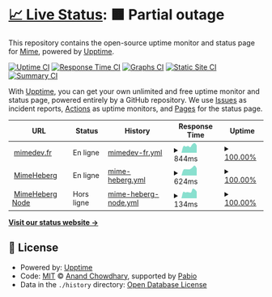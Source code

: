 # [📈 Live Status](https://status.mimedev.fr): <!--live status--> **🟧 Partial outage**

This repository contains the open-source uptime monitor and status page for [Mime](https://www.mimedev.fr), powered by [Upptime](https://github.com/upptime/upptime).

[![Uptime CI](https://github.com/Mimexe/status/workflows/Uptime%20CI/badge.svg)](https://github.com/Mimexe/status/actions?query=workflow%3A%22Uptime+CI%22)
[![Response Time CI](https://github.com/Mimexe/status/workflows/Response%20Time%20CI/badge.svg)](https://github.com/Mimexe/status/actions?query=workflow%3A%22Response+Time+CI%22)
[![Graphs CI](https://github.com/Mimexe/status/workflows/Graphs%20CI/badge.svg)](https://github.com/Mimexe/status/actions?query=workflow%3A%22Graphs+CI%22)
[![Static Site CI](https://github.com/Mimexe/status/workflows/Static%20Site%20CI/badge.svg)](https://github.com/Mimexe/status/actions?query=workflow%3A%22Static+Site+CI%22)
[![Summary CI](https://github.com/Mimexe/status/workflows/Summary%20CI/badge.svg)](https://github.com/Mimexe/status/actions?query=workflow%3A%22Summary+CI%22)

With [Upptime](https://upptime.js.org), you can get your own unlimited and free uptime monitor and status page, powered entirely by a GitHub repository. We use [Issues](https://github.com/Mimexe/status/issues) as incident reports, [Actions](https://github.com/Mimexe/status/actions) as uptime monitors, and [Pages](https://status.mimedev.fr) for the status page.

<!--start: status pages-->
<!-- This summary is generated by Upptime (https://github.com/upptime/upptime) -->
<!-- Do not edit this manually, your changes will be overwritten -->
<!-- prettier-ignore -->
| URL | Status | History | Response Time | Uptime |
| --- | ------ | ------- | ------------- | ------ |
| <img alt="" src="https://icons.duckduckgo.com/ip3/mimedev.fr.ico" height="13"> [mimedev.fr](https://mimedev.fr) | En ligne | [mimedev-fr.yml](https://github.com/Mimexe/status/commits/HEAD/history/mimedev-fr.yml) | <details><summary><img alt="Response time graph" src="./graphs/mimedev-fr/response-time-week.png" height="20"> 844ms</summary><br><a href="https://status.mimedev.fr/history/mimedev-fr"><img alt="Response time 836" src="https://img.shields.io/endpoint?url=https%3A%2F%2Fraw.githubusercontent.com%2FMimexe%2Fstatus%2FHEAD%2Fapi%2Fmimedev-fr%2Fresponse-time.json"></a><br><a href="https://status.mimedev.fr/history/mimedev-fr"><img alt="24-hour response time 855" src="https://img.shields.io/endpoint?url=https%3A%2F%2Fraw.githubusercontent.com%2FMimexe%2Fstatus%2FHEAD%2Fapi%2Fmimedev-fr%2Fresponse-time-day.json"></a><br><a href="https://status.mimedev.fr/history/mimedev-fr"><img alt="7-day response time 844" src="https://img.shields.io/endpoint?url=https%3A%2F%2Fraw.githubusercontent.com%2FMimexe%2Fstatus%2FHEAD%2Fapi%2Fmimedev-fr%2Fresponse-time-week.json"></a><br><a href="https://status.mimedev.fr/history/mimedev-fr"><img alt="30-day response time 836" src="https://img.shields.io/endpoint?url=https%3A%2F%2Fraw.githubusercontent.com%2FMimexe%2Fstatus%2FHEAD%2Fapi%2Fmimedev-fr%2Fresponse-time-month.json"></a><br><a href="https://status.mimedev.fr/history/mimedev-fr"><img alt="1-year response time 836" src="https://img.shields.io/endpoint?url=https%3A%2F%2Fraw.githubusercontent.com%2FMimexe%2Fstatus%2FHEAD%2Fapi%2Fmimedev-fr%2Fresponse-time-year.json"></a></details> | <details><summary><a href="https://status.mimedev.fr/history/mimedev-fr">100.00%</a></summary><a href="https://status.mimedev.fr/history/mimedev-fr"><img alt="All-time uptime 99.90%" src="https://img.shields.io/endpoint?url=https%3A%2F%2Fraw.githubusercontent.com%2FMimexe%2Fstatus%2FHEAD%2Fapi%2Fmimedev-fr%2Fuptime.json"></a><br><a href="https://status.mimedev.fr/history/mimedev-fr"><img alt="24-hour uptime 100.00%" src="https://img.shields.io/endpoint?url=https%3A%2F%2Fraw.githubusercontent.com%2FMimexe%2Fstatus%2FHEAD%2Fapi%2Fmimedev-fr%2Fuptime-day.json"></a><br><a href="https://status.mimedev.fr/history/mimedev-fr"><img alt="7-day uptime 100.00%" src="https://img.shields.io/endpoint?url=https%3A%2F%2Fraw.githubusercontent.com%2FMimexe%2Fstatus%2FHEAD%2Fapi%2Fmimedev-fr%2Fuptime-week.json"></a><br><a href="https://status.mimedev.fr/history/mimedev-fr"><img alt="30-day uptime 99.90%" src="https://img.shields.io/endpoint?url=https%3A%2F%2Fraw.githubusercontent.com%2FMimexe%2Fstatus%2FHEAD%2Fapi%2Fmimedev-fr%2Fuptime-month.json"></a><br><a href="https://status.mimedev.fr/history/mimedev-fr"><img alt="1-year uptime 99.90%" src="https://img.shields.io/endpoint?url=https%3A%2F%2Fraw.githubusercontent.com%2FMimexe%2Fstatus%2FHEAD%2Fapi%2Fmimedev-fr%2Fuptime-year.json"></a></details>
| <img alt="" src="https://icons.duckduckgo.com/ip3/panel.mimedev.fr.ico" height="13"> [MimeHeberg](https://panel.mimedev.fr) | En ligne | [mime-heberg.yml](https://github.com/Mimexe/status/commits/HEAD/history/mime-heberg.yml) | <details><summary><img alt="Response time graph" src="./graphs/mime-heberg/response-time-week.png" height="20"> 624ms</summary><br><a href="https://status.mimedev.fr/history/mime-heberg"><img alt="Response time 596" src="https://img.shields.io/endpoint?url=https%3A%2F%2Fraw.githubusercontent.com%2FMimexe%2Fstatus%2FHEAD%2Fapi%2Fmime-heberg%2Fresponse-time.json"></a><br><a href="https://status.mimedev.fr/history/mime-heberg"><img alt="24-hour response time 632" src="https://img.shields.io/endpoint?url=https%3A%2F%2Fraw.githubusercontent.com%2FMimexe%2Fstatus%2FHEAD%2Fapi%2Fmime-heberg%2Fresponse-time-day.json"></a><br><a href="https://status.mimedev.fr/history/mime-heberg"><img alt="7-day response time 624" src="https://img.shields.io/endpoint?url=https%3A%2F%2Fraw.githubusercontent.com%2FMimexe%2Fstatus%2FHEAD%2Fapi%2Fmime-heberg%2Fresponse-time-week.json"></a><br><a href="https://status.mimedev.fr/history/mime-heberg"><img alt="30-day response time 596" src="https://img.shields.io/endpoint?url=https%3A%2F%2Fraw.githubusercontent.com%2FMimexe%2Fstatus%2FHEAD%2Fapi%2Fmime-heberg%2Fresponse-time-month.json"></a><br><a href="https://status.mimedev.fr/history/mime-heberg"><img alt="1-year response time 596" src="https://img.shields.io/endpoint?url=https%3A%2F%2Fraw.githubusercontent.com%2FMimexe%2Fstatus%2FHEAD%2Fapi%2Fmime-heberg%2Fresponse-time-year.json"></a></details> | <details><summary><a href="https://status.mimedev.fr/history/mime-heberg">100.00%</a></summary><a href="https://status.mimedev.fr/history/mime-heberg"><img alt="All-time uptime 100.00%" src="https://img.shields.io/endpoint?url=https%3A%2F%2Fraw.githubusercontent.com%2FMimexe%2Fstatus%2FHEAD%2Fapi%2Fmime-heberg%2Fuptime.json"></a><br><a href="https://status.mimedev.fr/history/mime-heberg"><img alt="24-hour uptime 100.00%" src="https://img.shields.io/endpoint?url=https%3A%2F%2Fraw.githubusercontent.com%2FMimexe%2Fstatus%2FHEAD%2Fapi%2Fmime-heberg%2Fuptime-day.json"></a><br><a href="https://status.mimedev.fr/history/mime-heberg"><img alt="7-day uptime 100.00%" src="https://img.shields.io/endpoint?url=https%3A%2F%2Fraw.githubusercontent.com%2FMimexe%2Fstatus%2FHEAD%2Fapi%2Fmime-heberg%2Fuptime-week.json"></a><br><a href="https://status.mimedev.fr/history/mime-heberg"><img alt="30-day uptime 100.00%" src="https://img.shields.io/endpoint?url=https%3A%2F%2Fraw.githubusercontent.com%2FMimexe%2Fstatus%2FHEAD%2Fapi%2Fmime-heberg%2Fuptime-month.json"></a><br><a href="https://status.mimedev.fr/history/mime-heberg"><img alt="1-year uptime 100.00%" src="https://img.shields.io/endpoint?url=https%3A%2F%2Fraw.githubusercontent.com%2FMimexe%2Fstatus%2FHEAD%2Fapi%2Fmime-heberg%2Fuptime-year.json"></a></details>
| <img alt="" src="https://icons.duckduckgo.com/ip3/null.ico" height="13"> [MimeHeberg Node](node.mimedev.fr) | Hors ligne | [mime-heberg-node.yml](https://github.com/Mimexe/status/commits/HEAD/history/mime-heberg-node.yml) | <details><summary><img alt="Response time graph" src="./graphs/mime-heberg-node/response-time-week.png" height="20"> 134ms</summary><br><a href="https://status.mimedev.fr/history/mime-heberg-node"><img alt="Response time 130" src="https://img.shields.io/endpoint?url=https%3A%2F%2Fraw.githubusercontent.com%2FMimexe%2Fstatus%2FHEAD%2Fapi%2Fmime-heberg-node%2Fresponse-time.json"></a><br><a href="https://status.mimedev.fr/history/mime-heberg-node"><img alt="24-hour response time 129" src="https://img.shields.io/endpoint?url=https%3A%2F%2Fraw.githubusercontent.com%2FMimexe%2Fstatus%2FHEAD%2Fapi%2Fmime-heberg-node%2Fresponse-time-day.json"></a><br><a href="https://status.mimedev.fr/history/mime-heberg-node"><img alt="7-day response time 134" src="https://img.shields.io/endpoint?url=https%3A%2F%2Fraw.githubusercontent.com%2FMimexe%2Fstatus%2FHEAD%2Fapi%2Fmime-heberg-node%2Fresponse-time-week.json"></a><br><a href="https://status.mimedev.fr/history/mime-heberg-node"><img alt="30-day response time 130" src="https://img.shields.io/endpoint?url=https%3A%2F%2Fraw.githubusercontent.com%2FMimexe%2Fstatus%2FHEAD%2Fapi%2Fmime-heberg-node%2Fresponse-time-month.json"></a><br><a href="https://status.mimedev.fr/history/mime-heberg-node"><img alt="1-year response time 130" src="https://img.shields.io/endpoint?url=https%3A%2F%2Fraw.githubusercontent.com%2FMimexe%2Fstatus%2FHEAD%2Fapi%2Fmime-heberg-node%2Fresponse-time-year.json"></a></details> | <details><summary><a href="https://status.mimedev.fr/history/mime-heberg-node">100.00%</a></summary><a href="https://status.mimedev.fr/history/mime-heberg-node"><img alt="All-time uptime 100.00%" src="https://img.shields.io/endpoint?url=https%3A%2F%2Fraw.githubusercontent.com%2FMimexe%2Fstatus%2FHEAD%2Fapi%2Fmime-heberg-node%2Fuptime.json"></a><br><a href="https://status.mimedev.fr/history/mime-heberg-node"><img alt="24-hour uptime 100.00%" src="https://img.shields.io/endpoint?url=https%3A%2F%2Fraw.githubusercontent.com%2FMimexe%2Fstatus%2FHEAD%2Fapi%2Fmime-heberg-node%2Fuptime-day.json"></a><br><a href="https://status.mimedev.fr/history/mime-heberg-node"><img alt="7-day uptime 100.00%" src="https://img.shields.io/endpoint?url=https%3A%2F%2Fraw.githubusercontent.com%2FMimexe%2Fstatus%2FHEAD%2Fapi%2Fmime-heberg-node%2Fuptime-week.json"></a><br><a href="https://status.mimedev.fr/history/mime-heberg-node"><img alt="30-day uptime 100.00%" src="https://img.shields.io/endpoint?url=https%3A%2F%2Fraw.githubusercontent.com%2FMimexe%2Fstatus%2FHEAD%2Fapi%2Fmime-heberg-node%2Fuptime-month.json"></a><br><a href="https://status.mimedev.fr/history/mime-heberg-node"><img alt="1-year uptime 100.00%" src="https://img.shields.io/endpoint?url=https%3A%2F%2Fraw.githubusercontent.com%2FMimexe%2Fstatus%2FHEAD%2Fapi%2Fmime-heberg-node%2Fuptime-year.json"></a></details>

<!--end: status pages-->

[**Visit our status website →**](https://status.mimedev.fr)

## 📄 License

- Powered by: [Upptime](https://github.com/upptime/upptime)
- Code: [MIT](./LICENSE) © [Anand Chowdhary](https://anandchowdhary.com), supported by [Pabio](https://pabio.com)
- Data in the `./history` directory: [Open Database License](https://opendatacommons.org/licenses/odbl/1-0/)
